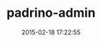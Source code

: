 ---
layout: post
title:  "padrino-admin"
repo:   "padrino/padrino-framework"
date:   2015-02-18 17:22:55
gemurl: http://www.padrinorb.com
---